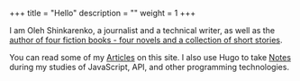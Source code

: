 +++
title = "Hello"
description = ""
weight = 1
+++

I am Oleh Shinkarenko, a journalist and a technical writer, as well as the [author of four fiction books - four novels and a collection of short stories](https://www.yakaboo.ua/ua/author/view/Oleg_Shinkarenko/).

You can read some of my [Articles](https://www.yakaboo.ua) on this site. I also use Hugo to take [Notes](https://www.yakaboo.ua) during my studies of JavaScript, API, and other programming technologies.
